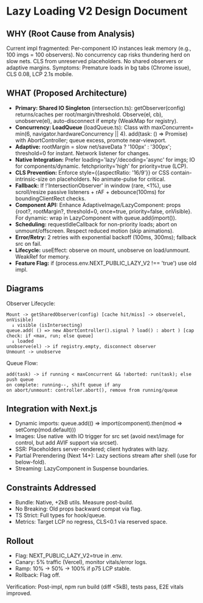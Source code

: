 # Lazy Loading V2 Design Document

## WHY (Root Cause from Analysis)
Current impl fragmented: Per-component IO instances leak memory (e.g., 100 imgs = 100 observers). No concurrency cap risks thundering herd on slow nets. CLS from unreserved placeholders. No shared observers or adaptive margins. Symptoms: Premature loads in bg tabs (Chrome issue), CLS 0.08, LCP 2.1s mobile.

## WHAT (Proposed Architecture)
- **Primary: Shared IO Singleton** (intersection.ts): getObserver(config) returns/caches per root/margin/threshold. Observe(el, cb), unobserve(el), auto-disconnect if empty (WeakMap for registry).
- **Concurrency: LoadQueue** (loadQueue.ts): Class with maxConcurrent= min(6, navigator.hardwareConcurrency || 4). add(task: () => Promise) with AbortController; queue excess, promote near-viewport.
- **Adaptive:** rootMargin = slow net/saveData ? '100px' : '300px'; threshold=0 for instant. Network listener for changes.
- **Native Integration:** Prefer loading='lazy'/decoding='async' for imgs; IO for components/dynamic. fetchpriority='high' for priority=true (LCP).
- **CLS Prevention:** Enforce style={{aspectRatio: '16/9'}} or CSS contain-intrinsic-size on placeholders. No animate-pulse for critical.
- **Fallback:** If !'IntersectionObserver' in window (rare, <1%), use scroll/resize passive listeners + rAF + debounce(100ms) for boundingClientRect checks.
- **Component API:** Enhance AdaptiveImage/LazyComponent: props {root?, rootMargin?, threshold=0, once=true, priority=false, onVisible}. For dynamic: wrap in LazyComponent with queue.add(import()).
- **Scheduling:** requestIdleCallback for non-priority loads; abort on unmount/offscreen. Respect reduced motion (skip animations).
- **Error/Retry:** 2 retries with exponential backoff (100ms, 300ms); fallback src on fail.
- **Lifecycle:** useEffect: observe on mount, unobserve on load/unmount. WeakRef for memory.
- **Feature Flag:** if (process.env.NEXT_PUBLIC_LAZY_V2 !== 'true') use old impl.

## Diagrams
Observer Lifecycle:
```
Mount -> getSharedObserver(config) [cache hit/miss] -> observe(el, onVisible) 
  ↓ visible (isIntersecting)
queue.add( () => new AbortController().signal ? load() : abort ) [cap check: if <max, run; else queue]
  ↓ loaded
unobserve(el) -> if registry.empty, disconnect observer
Unmount -> unobserve
```

Queue Flow:
```
add(task) -> if running < maxConcurrent && !aborted: run(task); else push queue
on complete: running--, shift queue if any
on abort/unmount: controller.abort(), remove from running/queue
```

## Integration with Next.js
- Dynamic imports: queue.add(() => import(component).then(mod => setComp(mod.default)))
- Images: Use native <img> with IO trigger for src set (avoid next/image for control, but add AVIF support via srcset).
- SSR: Placeholders server-rendered; client hydrates with lazy.
- Partial Prerendering (Next 14+): Lazy sections stream after shell (use for below-fold).
- Streaming: LazyComponent in Suspense boundaries.

## Constraints Addressed
- Bundle: Native, +2kB utils. Measure post-build.
- No Breaking: Old props backward compat via flag.
- TS Strict: Full types for hook/queue.
- Metrics: Target LCP no regress, CLS<0.1 via reserved space.

## Rollout
- Flag: NEXT_PUBLIC_LAZY_V2=true in .env.
- Canary: 5% traffic (Vercel), monitor vitals/error logs.
- Ramp: 10% -> 50% -> 100% if p75 LCP stable.
- Rollback: Flag off.

Verification: Post-impl, npm run build (diff <5kB), tests pass, E2E vitals improved.
